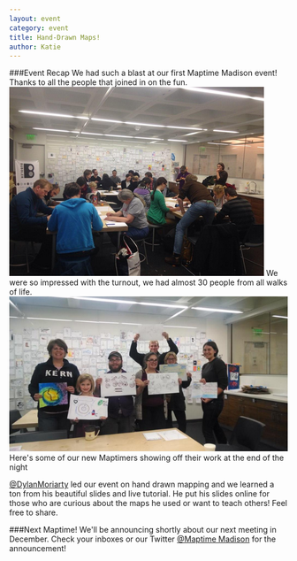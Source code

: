 ```yaml
---
layout: event
category: event
title: Hand-Drawn Maps!
author: Katie 
---
```

###Event Recap
We had such a blast at our first Maptime Madison event! Thanks to all the people that joined in on the fun. 
![picture of event](img/maptime_meeting.png)
We were so impressed with the turnout, we had almost 30 people from all walks of life. 
![group at Maptime Madison](img/maptime_group.png)
Here's some of our new Maptimers showing off their work at the end of the night

[@DylanMoriarty](https://twitter.com/DylanMoriarty) led our event on hand drawn mapping and we learned a ton from his beautiful slides and live tutorial. He put his slides online for those who are curious about the maps he used or want to teach others! Feel free to share. 

###Next Maptime!
We'll be announcing shortly about our next meeting in December. Check your inboxes or our Twitter [@Maptime Madison](https://twitter.com/MaptimeMadison) for the announcement!
